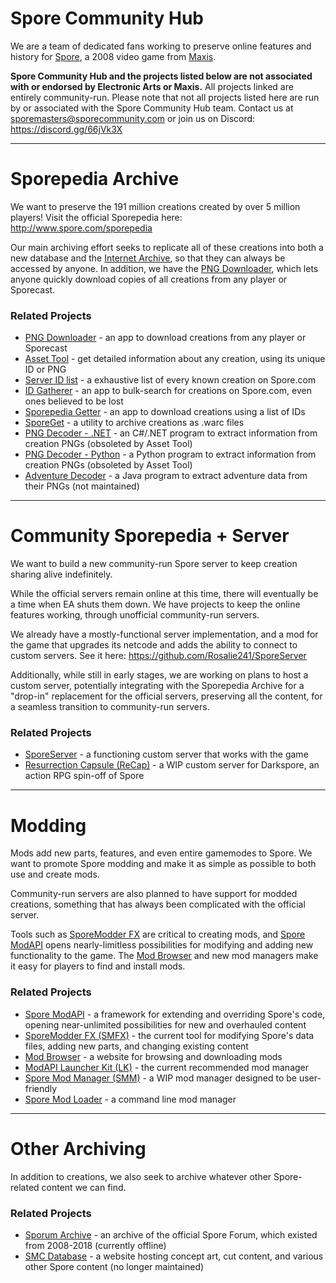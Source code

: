 # Spore Community Hub
We are a team of dedicated fans working to preserve online features and history for [Spore](http://www.spore.com/), a 2008 video game from [Maxis](https://www.ea.com/ea-studios/maxis).

**Spore Community Hub and the projects listed below are not associated with or endorsed by Electronic Arts or Maxis.** All projects linked are entirely community-run. Please note that not all projects listed here are run by or associated with the Spore Community Hub team. Contact us at sporemasters@sporecommunity.com or join us on Discord: https://discord.gg/66jVk3X

---

# Sporepedia Archive
We want to preserve the 191 million creations created by over 5 million players! Visit the official Sporepedia here: http://www.spore.com/sporepedia

Our main archiving effort seeks to replicate all of these creations into both a new database and the [Internet Archive](https://archive.org/), so that they can always be accessed by anyone. In addition, we have the [PNG Downloader](https://github.com/Spore-Community/PNG-Downloader), which lets anyone quickly download copies of all creations from any player or Sporecast.

### Related Projects
- [PNG Downloader](https://github.com/Spore-Community/PNG-Downloader) - an app to download creations from any player or Sporecast
- [Asset Tool](https://tools.sporecommunity.com/asset) - get detailed information about any creation, using its unique ID or PNG
- [Server ID list](https://github.com/Spore-Community/Server-IDs) - a exhaustive list of every known creation on Spore.com
- [ID Gatherer](https://github.com/Red-Lattice/spore_id_gatherer) - an app to bulk-search for creations on Spore.com, even ones believed to be lost
- [Sporepedia Getter](https://github.com/Red-Lattice/sporepedia_getter) - an app to download creations using a list of IDs
- [SporeGet](https://github.com/Spore-Community/sporeget) - a utility to archive creations as .warc files
- [PNG Decoder - .NET](https://github.com/Spore-Community/PNG-Decoder-NetCore) - an C#/.NET program to extract information from creation PNGs (obsoleted by Asset Tool)
- [PNG Decoder - Python](https://github.com/Spore-Community/PNG-Decoder-Python) - a Python program to extract information from creation PNGs (obsoleted by Asset Tool)
- [Adventure Decoder](https://github.com/Spore-Community/Adventure-Decoder) - a Java program to extract adventure data from their PNGs (not maintained)

---

# Community Sporepedia + Server
We want to build a new community-run Spore server to keep creation sharing alive indefinitely.

While the official servers remain online at this time, there will eventually be a time when EA shuts them down. We have projects to keep the online features working, through unofficial community-run servers.

We already have a mostly-functional server implementation, and a mod for the game that upgrades its netcode and adds the ability to connect to custom servers. See it here: https://github.com/Rosalie241/SporeServer

Additionally, while still in early stages, we are working on plans to host a custom server, potentially integrating with the Sporepedia Archive for a "drop-in" replacement for the official servers, preserving all the content, for a seamless transition to community-run servers.

### Related Projects
- [SporeServer](https://github.com/Rosalie241/SporeServer) - a functioning custom server that works with the game
- [Resurrection Capsule (ReCap)](https://github.com/vitor251093/resurrection-capsule) - a WIP custom server for Darkspore, an action RPG spin-off of Spore

---

# Modding
Mods add new parts, features, and even entire gamemodes to Spore. We want to promote Spore modding and make it as simple as possible to both use and create mods.

Community-run servers are also planned to have support for modded creations, something that has always been complicated with the official server.

Tools such as [SporeModder FX](https://emd4600.github.io/SporeModder-FX/) are critical to creating mods, and [Spore ModAPI](https://emd4600.github.io/Spore-ModAPI/) opens nearly-limitless possibilities for modifying and adding new functionality to the game. The [Mod Browser](https://mods.sporecommunity.com/) and new mod managers make it easy for players to find and install mods.

### Related Projects
- [Spore ModAPI](https://emd4600.github.io/Spore-ModAPI/) - a framework for extending and overriding Spore's code, opening near-unlimited possibilities for new and overhauled content
- [SporeModder FX (SMFX)](https://emd4600.github.io/SporeModder-FX/) - the current tool for modifying Spore's data files, adding new parts, and changing existing content
- [Mod Browser](https://mods.sporecommunity.com/) - a website for browsing and downloading mods
- [ModAPI Launcher Kit (LK)](https://davoonline.com/sporemodder/rob55rod/ModAPI/Public/index.html) - the current recommended mod manager
- [Spore Mod Manager (SMM)](https://github.com/VanillaCold/Spore-Mod-Manager) - a WIP mod manager designed to be user-friendly
- [Spore Mod Loader](https://github.com/Rosalie241/SporeModLoader) - a command line mod manager

---

# Other Archiving
In addition to creations, we also seek to archive whatever other Spore-related content we can find.

### Related Projects
- [Sporum Archive](https://sporum-archive.sporecommunity.com/) - an archive of the official Spore Forum, which existed from 2008-2018 (currently offline)
- [SMC Database](https://sites.google.com/view/smc-database) - a website hosting concept art, cut content, and various other Spore content (no longer maintained)
